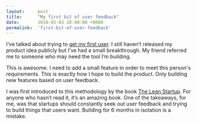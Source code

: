 ```yaml
---
layout:     post
title:      "My first bit of user feedback"
date:       2018-05-03 20:00:00 +0000
permalink:  'first-bit-of-user-feedback'
---
```


I’ve talked about trying to [get my first user](http://tomkadwill.com/getting-my-first-user). I still haven’t released my product idea publicly but I’ve had a small breakthrough. My friend referred me to someone who may need the tool I’m building.

This is awesome. I need to add a small feature in order to meet this person's requirements. This is exactly how I hope to build the product. Only building new features based on user feedback.

I was first introduced to this methodology by the book [The Lean Startup](https://www.amazon.co.uk/gp/product/0670921602/ref=as_li_qf_asin_il_tl?ie=UTF8&tag=kadwill-21&creative=6738&linkCode=as2&creativeASIN=0670921602&linkId=8871c8bef633b1c7ae1321c0f322fce6). For anyone who hasn’t read it, it’s an amazing book. One of the takeaways, for me, was that startups should constantly seek out user feedback and trying to build things that users want. Building for 6 months in isolation is a mistake.

